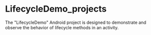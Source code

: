 # LifecycleDemo_projects
 The "LifecycleDemo" Android project is designed to demonstrate and observe the behavior of lifecycle methods in an activity. 
